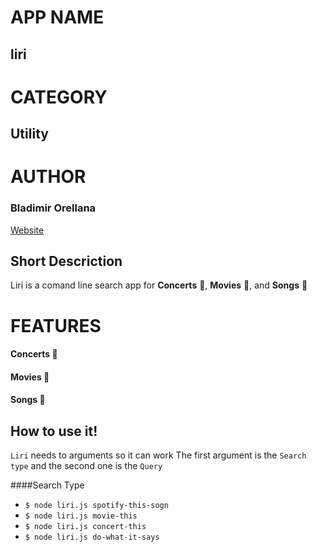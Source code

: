 # APP NAME
## liri

# CATEGORY
## Utility

# AUTHOR
### Bladimir Orellana
[Website](https://bladimirorellana.com)


## Short Descriction

Liri is a comand line  search app for **Concerts** :microphone:, **Movies** :movie_camera:, and  **Songs** :musical_note: 


# FEATURES
#### **Concerts** :microphone:
#### **Movies** :movie_camera:
#### **Songs** :musical_note:

## How to use it!

`Liri` needs to arguments so it can work
The first argument is the `Search type` and the second one is the `Query`

####Search Type

- `$ node liri.js spotify-this-sogn`
- `$ node liri.js movie-this`
- `$ node liri.js concert-this`
- `$ node liri.js do-what-it-says`








